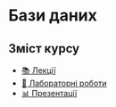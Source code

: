 # Бази даних

## Зміст курсу

- [📚 Лекції](lectures/index.md)
- [🧪 Лабораторні роботи](labs/index.md)
- [📊 Презентації](presentations/index.md)
